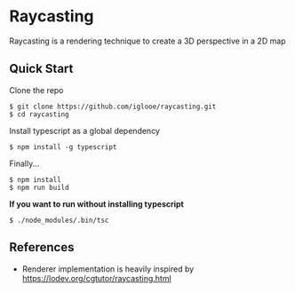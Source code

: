 # Raycasting

Raycasting is a rendering technique to create a 3D perspective in a 2D map

## Quick Start

Clone the repo

```console
$ git clone https://github.com/iglooe/raycasting.git
$ cd raycasting
```

Install typescript as a global dependency

```console
$ npm install -g typescript
```

Finally...

```console
$ npm install
$ npm run build
```

**If you want to run without installing typescript**

```console
$ ./node_modules/.bin/tsc
```

## References

- Renderer implementation is heavily inspired by https://lodev.org/cgtutor/raycasting.html
